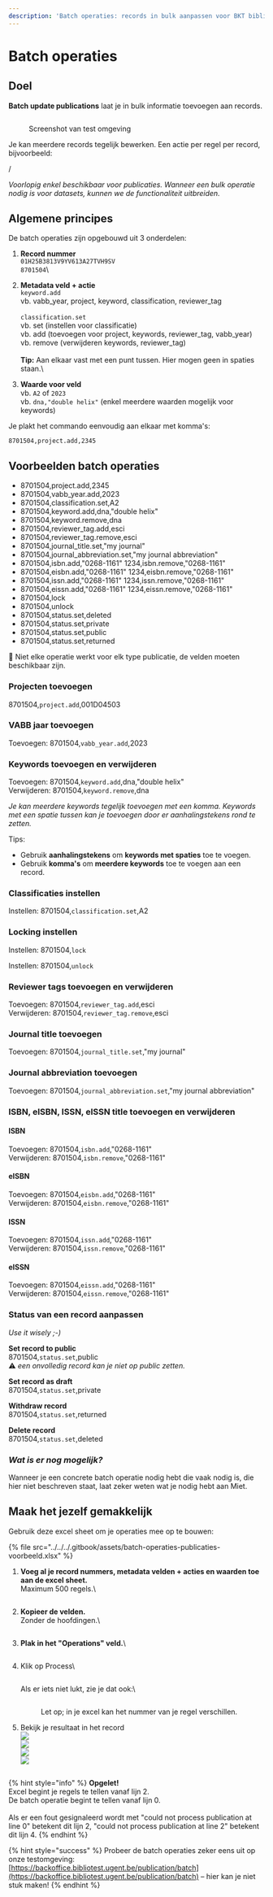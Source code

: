 ```yaml
---
description: 'Batch operaties: records in bulk aanpassen voor BKT bibliotheekmedewerkers'
---
```


# Batch operaties

## Doel

**Batch update publications** laat je in bulk informatie toevoegen aan records.

<figure><img src="../../../.gitbook/assets/Scherm­afbeelding 2023-06-05 om 09.31.16 (1).png" alt=""><figcaption><p>Screenshot van test omgeving</p></figcaption></figure>

Je kan meerdere records tegelijk bewerken. Een actie per regel per record, bijvoorbeeld:

/

_Voorlopig enkel beschikbaar voor publicaties. Wanneer een bulk operatie nodig is voor datasets, kunnen we de functionaliteit uitbreiden._

## Algemene principes

De batch operaties zijn opgebouwd uit 3 onderdelen:

1. **Record nummer**\
   `01H25B3813V9YV613A27TVH9SV`\
   `8701504`\

2. **Metadata veld + actie**\
   `keyword.add`\
   vb. vabb\_year, project, keyword, classification, reviewer\_tag\
   \
   `classification.set`\
   vb. set (instellen voor classificatie)\
   vb. add (toevoegen voor project, keywords, reviewer\_tag, vabb\_year)\
   vb. remove (verwijderen keywords, reviewer\_tag)\
   \
   **Tip:** Aan elkaar vast met een punt tussen. Hier mogen geen in spaties staan.\

3. **Waarde voor veld**\
   vb.  `A2` of  `2023`\
   vb.  `dna,"double helix"` (enkel meerdere waarden mogelijk voor keywords)

Je plakt het commando eenvoudig aan elkaar met komma's:

`8701504,project.add,2345`

## Voorbeelden batch operaties

* 8701504,project.add,2345&#x20;
* 8701504,vabb\_year.add,2023&#x20;
* 8701504,classification.set,A2&#x20;
* 8701504,keyword.add,dna,"double helix"&#x20;
* 8701504,keyword.remove,dna&#x20;
* 8701504,reviewer\_tag.add,esci&#x20;
* 8701504,reviewer\_tag.remove,esci
* 8701504,journal\_title.set,"my journal"
* 8701504,journal\_abbreviation.set,"my journal abbreviation"
* 8701504,isbn.add,"0268-1161" 1234,isbn.remove,"0268-1161"
* 8701504,eisbn.add,"0268-1161" 1234,eisbn.remove,"0268-1161"
* 8701504,issn.add,"0268-1161" 1234,issn.remove,"0268-1161"
* 8701504,eissn.add,"0268-1161" 1234,eissn.remove,"0268-1161"
* 8701504,lock
* 8701504,unlock
* 8701504,status.set,deleted
* 8701504,status.set,private
* 8701504,status.set,public
* 8701504,status.set,returned



🚨 Niet elke operatie werkt voor elk type publicatie, de velden moeten beschikbaar zijn.

### Projecten toevoegen

8701504,`project.add`,001D04503

### VABB jaar toevoegen

Toevoegen: 8701504,`vabb_year.add`,2023

### Keywords toevoegen en verwijderen

Toevoegen: 8701504,`keyword.add`,dna,"double helix"\
Verwijderen: 8701504,`keyword.remove`,dna

_Je kan meerdere keywords tegelijk toevoegen met een komma. Keywords met een spatie tussen kan je toevoegen door er aanhalingstekens rond te zetten._

Tips:

* Gebruik **aanhalingstekens** om **keywords met spaties** toe te voegen.
* Gebruik **komma's** om **meerdere keywords** toe te voegen aan een record.

### Classificaties instellen

Instellen: 8701504,`classification.set`,A2

### Locking instellen

Instellen: 8701504,`lock`

Instellen: 8701504,`unlock`

### Reviewer tags toevoegen en verwijderen

Toevoegen: 8701504,`reviewer_tag.add`,esci\
Verwijderen: 8701504,`reviewer_tag.remove`,esci

### Journal title toevoegen

Toevoegen: 8701504,`journal_title.set`,"my journal"

### Journal abbreviation toevoegen

Toevoegen: 8701504,`journal_abbreviation.set`,"my journal abbreviation"

### ISBN, eISBN, ISSN, eISSN title toevoegen en verwijderen

#### ISBN

Toevoegen: 8701504,`isbn.add`,"0268-1161"\
Verwijderen: 8701504,`isbn.remove`,"0268-1161"

#### eISBN

Toevoegen: 8701504,`eisbn.add`,"0268-1161"\
Verwijderen: 8701504,`eisbn.remove`,"0268-1161"

#### ISSN

Toevoegen: 8701504,`issn.add`,"0268-1161"\
Verwijderen: 8701504,`issn.remove`,"0268-1161"

#### eISSN

Toevoegen: 8701504,`eissn.add`,"0268-1161"\
Verwijderen: 8701504,`eissn.remove`,"0268-1161"

### Status van een record aanpassen

_Use it wisely ;-)_

**Set record to public**\
8701504,`status.set`,public\
⚠️ _een onvolledig record kan je niet op public zetten._

**Set record as draft**\
8701504,`status.set`,private

**Withdraw record**\
8701504,`status.set`,returned

**Delete record**\
8701504,`status.set`,deleted



### _Wat is er nog mogelijk?_

Wanneer je een concrete batch operatie nodig hebt die vaak nodig is, die hier niet beschreven staat, laat zeker weten wat je nodig hebt aan Miet.&#x20;

## Maak het jezelf gemakkelijk

Gebruik deze excel sheet om je operaties mee op te bouwen:

{% file src="../../../.gitbook/assets/batch-operaties-publicaties-voorbeeld.xlsx" %}

1.  **Voeg al je record nummers, metadata velden + acties en waarden toe aan de excel sheet.**\
    Maximum 500 regels.\


    <figure><img src="../../../.gitbook/assets/Scherm­afbeelding 2023-06-05 om 11.37.26.png" alt=""><figcaption></figcaption></figure>
2.  **Kopieer de velden.**\
    Zonder de hoofdingen.\


    <figure><img src="../../../.gitbook/assets/Scherm­afbeelding 2023-06-05 om 11.37.48.png" alt=""><figcaption></figcaption></figure>
3.  **Plak in het "Operations" veld.**\


    <figure><img src="../../../.gitbook/assets/Scherm­afbeelding 2023-06-05 om 11.40.09.png" alt=""><figcaption></figcaption></figure>
4.  Klik op Process\


    <figure><img src="../../../.gitbook/assets/Scherm­afbeelding 2023-06-05 om 11.41.35.png" alt=""><figcaption></figcaption></figure>

    Als er iets niet lukt, zie je dat ook:\


    <figure><img src="../../../.gitbook/assets/Scherm­afbeelding 2023-06-05 om 11.57.29.png" alt=""><figcaption><p>Let op; in je excel kan het nummer van je regel verschillen.</p></figcaption></figure>
5.  Bekijk je resultaat in het record\
    ![](<../../../.gitbook/assets/Scherm­afbeelding 2023-06-05 om 11.43.15.png>)\
    ![](<../../../.gitbook/assets/Scherm­afbeelding 2023-06-05 om 11.44.23.png>)\
    ![](<../../../.gitbook/assets/Scherm­afbeelding 2023-06-05 om 11.43.45.png>)\
    ![](<../../../.gitbook/assets/Scherm­afbeelding 2023-06-05 om 11.43.05.png>)

    <figure><img src="../../../.gitbook/assets/Scherm­afbeelding 2023-06-05 om 11.43.39.png" alt=""><figcaption></figcaption></figure>

{% hint style="info" %}
**Opgelet!**\
Excel begint je regels te tellen vanaf lijn 2.\
De batch operatie begint te tellen vanaf lijn 0.\
\
Als er een fout gesignaleerd wordt met "could not process publication at line 0" betekent dit lijn 2, "could not process publication at line 2" betekent dit lijn 4.
{% endhint %}

{% hint style="success" %}
Probeer de batch operaties zeker eens uit op onze testomgeving: [https://backoffice.bibliotest.ugent.be/publication/batch](https://backoffice.bibliotest.ugent.be/publication/batch) – hier kan je niet stuk maken!
{% endhint %}
